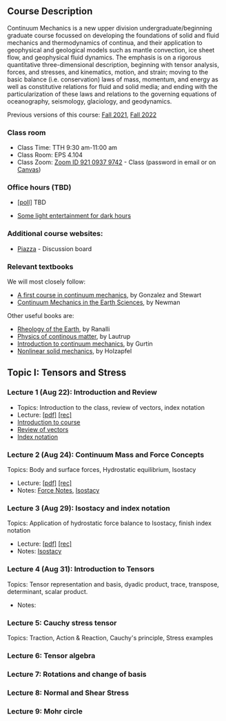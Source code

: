 ## Course Description

Continuum Mechanics is a new upper division undergraduate/beginning graduate course focussed on developing the foundations of solid and fluid mechanics and thermodynamics of continua, and their application to geophysical and geological models such as mantle convection, ice sheet flow, and geophysical fluid dynamics. The emphasis is on a rigorous quantitative three-dimensional description, beginning with tensor analysis, forces, and stresses, and kinematics, motion, and strain; moving to the basic balance (i.e. conservation) laws of mass, momentum, and energy as well as constitutive relations for fluid and solid media; and ending with the particularization of these laws and relations to the governing equations of oceanography, seismology, glaciology, and geodynamics.

Previous versions of this course: [Fall 2021](Fall2021.md), [Fall 2022](Fall2022.md)

### Class room
* Class Time: TTH 9:30 am-11:00 am
* Class Room: EPS 4.104 
* Class Zoom: [Zoom ID 921 0937 9742](https://utexas.zoom.us/j/92109379742?pwd=VUd3NFd4ZUtsRS8ycDkvTmsvaldydz09) - Class (password in email or on [Canvas](https://utexas.instructure.com/courses/1370600))

### Office hours (TBD)
* [[poll]](https://www.when2meet.com/?20977824-fQysj)
TBD 
<!--- Mon + Wed 2-3pm in room JGB 2.104B (new!) in the Student Service Center, close to Luck Lab Coffee [[Zoom ID 921 0937 9742]](https://utexas.zoom.us/j/92109379742?pwd=VUd3NFd4ZUtsRS8ycDkvTmsvaldydz09)--->

<!--- Additional zoom office hours with Afzal Tue 11-noon [[Zoom ID 378 6912 461]](https://utexas.zoom.us/j/3786912461)--->
* [Some light entertainment for dark hours](https://www.ted.com/talks/eduardo_saenz_de_cabezon_math_is_forever?language=en)

### Additional course websites:
* [Piazza](https://piazza.com/class/lllfhh8uecg1ec/) - Discussion board

### Relevant textbooks
We will most closely follow:
* [A first course in continuum mechanics](https://www.cambridge.org/core/books/first-course-in-continuum-mechanics/DC9A87155531958AD5EFC66AEB981DAE), by Gonzalez and Stewart
* [Continuum Mechanics in the Earth Sciences](https://doi.org/10.1017/CBO9780511980121), by Newman

Other useful books are:
* [Rheology of the Earth](https://www.springer.com/gp/book/9780412546709), by Ranalli
* [Physics of continous matter](https://www.taylorfrancis.com/books/mono/10.1201/9781439894200/physics-continuous-matter-lautrup), by Lautrup
* [Introduction to continuum mechanics](https://www.elsevier.com/books/an-introduction-to-continuum-mechanics/gurtin/978-0-12-309750-7), by Gurtin
* [Nonlinear solid mechanics](https://www.wiley.com/en-us/Nonlinear+Solid+Mechanics%3A+A+Continuum+Approach+for+Engineering-p-9780471823193), by Holzapfel


## Topic I: Tensors and Stress
### Lecture 1 (Aug 22): Introduction and Review
* Topics: Introduction to the class, review of vectors, index notation
* Lecture: [[pdf]](fall2023/GEO325C_2023_Lecture1.pdf) [[rec]](https://utexas.zoom.us/rec/share/4cB783e8FtEP3v4IbcHE9Tprr7nzr5sJyT9G4zU8Xmc7Htu15z_wYFYOjtJLRYYT.SwbwBdd-pcJDNu11)
* [Introduction to course](fall2023/ContinuumMechanics_intro_2023.pdf)
* [Review of vectors](fall2023/Review_of_vectors.pdf)
* [Index notation](fall2022/Index_notation.pdf)

### Lecture 2 (Aug 24): Continuum Mass and Force Concepts
Topics: Body and surface forces, Hydrostatic equilibrium, Isostacy
* Lecture: [[pdf]](fall2023/GEO325C_2023_Lecture2.pdf) [[rec]](https://utexas.zoom.us/rec/share/cf0Zkxcmri1rbO_cpyug4cEvmT-9SlrpV8caw83q5DmJs1oiqg15D8IlrEfKORma.Bt-F-a6JcHlWWClu)
* Notes: [Force Notes](fall2023/Continuum_Mass_Force_Concepts_2023.pdf), [Isostacy](fall2023/Isostacy.pdf)

### Lecture 3 (Aug 29): Isostacy and index notation
Topics: Application of hydrostatic force balance to Isostacy, finish index notation
* Lecture: [[pdf]](fall2023/GEO325C_2023_Lecture3.pdf) [[rec]](https://utexas.zoom.us/rec/share/8dv1qLWRvA3udoEMjKc_zQeInS0LC19NB-NLmfD3zGJnyn4Kb5QbIZtCIZGVru7Q.W3-89KGTStYgCx9q)
* Notes: [Isostacy](fall2023/Isostacy.pdf)

### Lecture 4 (Aug 31): Introduction to Tensors
Topics: Tensor representation and basis, dyadic product, trace, transpose, determinant, scalar product.
* Notes:

### Lecture 5: Cauchy stress tensor
Topics: Traction, Action & Reaction, Cauchy's principle, Stress examples

### Lecture 6: Tensor algebra

### Lecture 7: Rotations and change of basis

### Lecture 8: Normal and Shear Stress

### Lecture 9: Mohr circle
